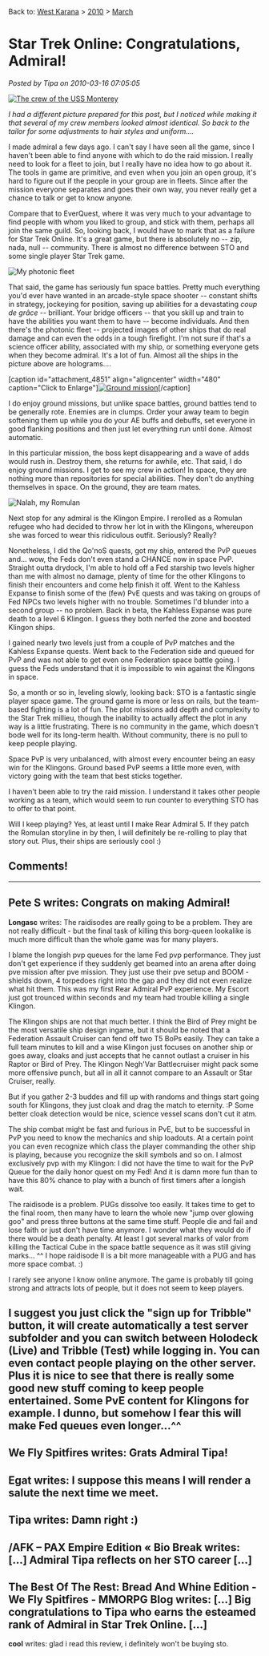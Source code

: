 Back to: [West Karana](/posts/westkarana.md) > [2010](/posts/2010/westkarana.md) > [March](./westkarana.md)
# Star Trek Online: Congratulations, Admiral!

*Posted by Tipa on 2010-03-16 07:05:05*

[![](../../../uploads/2010/03/crew.jpg "The crew of the USS Monterey")](../../../uploads/2010/03/crew.jpg)

*I had a different picture prepared for this post, but I noticed while making it that several of my crew members looked almost identical. So back to the tailor for some adjustments to hair styles and uniform....*

I made admiral a few days ago. I can't say I have seen all the game, since I haven't been able to find anyone with which to do the raid mission. I really need to look for a fleet to join, but I really have no idea how to go about it. The tools in game are primitive, and even when you join an open group, it's hard to figure out if the people in your group are in fleets. Since after the mission everyone separates and goes their own way, you never really get a chance to talk or get to know anyone.

Compare that to EverQuest, where it was very much to your advantage to find people with whom you liked to group, and stick with them, perhaps all join the same guild. So, looking back, I would have to mark that as a failure for Star Trek Online. It's a great game, but there is absolutely no -- zip, nada, null -- community. There is almost no difference between STO and some single player Star Trek game.

![](../../../uploads/2010/03/GameClient-2010-03-15-19-13-40-37.jpg "My photonic fleet")

That said, the game has seriously fun space battles. Pretty much everything you'd ever have wanted in an arcade-style space shooter -- constant shifts in strategy, jockeying for position, saving up abilities for a devastating *coup de grâce* -- brilliant. Your bridge officers -- that you skill up and train to have the abilities you want them to have -- become individuals. And then there's the photonic fleet -- projected images of other ships that do real damage and can even the odds in a tough firefight. I'm not sure if that's a science officer ability, associated with my ship, or something everyone gets when they become admiral. It's a lot of fun. Almost all the ships in the picture above are holograms....

[caption id="attachment\_4851" align="aligncenter" width="480" caption="Click to Enlarge"][![](../../../uploads/2010/03/GameClient-2010-03-15-19-19-09-52-480x384.jpg "Ground mission")](../../../uploads/2010/03/GameClient-2010-03-15-19-19-09-52.jpg)[/caption]

I do enjoy ground missions, but unlike space battles, ground battles tend to be generally rote. Enemies are in clumps. Order your away team to begin softening them up while you do your AE buffs and debuffs, set everyone in good flanking positions and then just let everything run until done. Almost automatic.

In this particular mission, the boss kept disappearing and a wave of adds would rush in. Destroy them, she returns for awhile, etc. That said, I do enjoy ground missions. I get to see my crew in action! In space, they are nothing more than repositories for special abilities. They don't do anything themselves in space. On the ground, they are team mates.

![](../../../uploads/2010/03/GameClient-2010-03-15-21-35-29-73.jpg "Nalah, my Romulan")

Next stop for any admiral is the Klingon Empire. I rerolled as a Romulan refugee who had decided to throw her lot in with the Klingons, whereupon she was forced to wear this ridiculous outfit. Seriously? Really? 

Nonetheless, I did the Qo'noS quests, got my ship, entered the PvP queues and... wow, the Feds don't even stand a CHANCE now in space PvP. Straight outta drydock, I'm able to hold off a Fed starship two levels higher than me with almost no damage, plenty of time for the other Klingons to finish their encounters and come help finish it off. Went to the Kahless Expanse to finish some of the (few) PvE quests and was taking on groups of Fed NPCs two levels higher with no trouble. Sometimes I'd blunder into a second group -- no problem. Back in beta, the Kahless Expanse was pure death to a level 6 Klingon. I guess they both nerfed the zone and boosted Klingon ships.

I gained nearly two levels just from a couple of PvP matches and the Kahless Expanse quests. Went back to the Federation side and queued for PvP and was not able to get even one Federation space battle going. I guess the Feds understand that it is impossible to win against the Klingons in space.

So, a month or so in, leveling slowly, looking back: STO is a fantastic single player space game. The ground game is more or less on rails, but the team-based fighting is a lot of fun. The plot missions add depth and complexity to the Star Trek millieu, though the inability to actually affect the plot in any way is a little frustrating. There is no community in the game, which doesn't bode well for its long-term health. Without community, there is no pull to keep people playing.

Space PvP is very unbalanced, with almost every encounter being an easy win for the Klingons. Ground based PvP seems a little more even, with victory going with the team that best sticks together.

I haven't been able to try the raid mission. I understand it takes other people working as a team, which would seem to run counter to everything STO has to offer to that point.

Will I keep playing? Yes, at least until I make Rear Admiral 5. If they patch the Romulan storyline in by then, I will definitely be re-rolling to play that story out. Plus, their ships are seriously cool :)

## Comments!
---
**Pete S** writes: Congrats on making Admiral!
---
**Longasc** writes: The raidisodes are really going to be a problem. They are not really difficult - but the final task of killing this borg-queen lookalike is much more difficult than the whole game was for many players.

I blame the longish pvp queues for the lame Fed pvp performance. They just don't get experience if they suddenly get beamed into an arena after doing pve mission after pve mission. They just use their pve setup and BOOM - shields down, 4 torpedoes right into the gap and they did not even realize what hit them. This was my first Rear Admiral PvP experience. My Escort just got trounced within seconds and my team had trouble killing a single Klingon.

The Klingon ships are not that much better. I think the Bird of Prey might be the most versatile ship design ingame, but it should be noted that a Federation Assault Cruiser can fend off two T5 BoPs easily. They can take a full team minutes to kill and a wise Klingon just focuses on another ship or goes away, cloaks and just accepts that he cannot outlast a cruiser in his Raptor or Bird of Prey. The Klingon Negh'Var Battlecruiser might pack some more offensive punch, but all in all it cannot compare to an Assault or Star Cruiser, really.

But if you gather 2-3 buddes and fill up with randoms and things start going south for Klingons, they just cloak and drag the match to eternity. :P Some better cloak detection would be nice, science vessel scans don't cut it atm.


The ship combat might be fast and furious in PvE, but to be successful in PvP you need to know the mechanics and ship loadouts. At a certain point you can even recognize which class the player commanding the other ship is playing, because you recognize the skill symbols and so on.
I almost exclusively pvp with my Klingon: I did not have the time to wait for the PvP Queue for the daily honor quest on my Fed! And it is damn more fun than to have this 80% chance to play with a bunch of first timers after a longish wait.

The raidisode is a problem. PUGs dissolve too easily. It takes time to get to the final room, then many have to learn the whole new "jump over glowing goo" and press three buttons at the same time stuff. People die and fail and lose faith or just don't have time anymore. I wonder what they would do if there would be a death penalty.
At least I got several marks of valor from killing the Tactical Cube in the space battle sequence as it was still giving marks... ^^ I hope raidisode II is a bit more manageable with a PUG and has more space combat. :)

I rarely see anyone I know online anymore. The game is probably till going strong and attracts lots of people, but it does not seem to keep players.


I suggest you just click the "sign up for Tribble" button, it will create automatically a test server subfolder and you can switch between Holodeck (Live) and Tribble (Test) while logging in. You can even contact people playing on the other server. Plus it is nice to see that there is really some good new stuff coming to keep people entertained. Some PvE content for Klingons for example. I dunno, but somehow I fear this will make Fed queues even longer...^^
---
**We Fly Spitfires** writes: Grats Admiral Tipa!
---
**Egat** writes: I suppose this means I will render a salute the next time we meet.
---
**Tipa** writes: Damn right :)
---
**/AFK &#8211; PAX Empire Edition &laquo; Bio Break** writes: [...] Admiral Tipa reflects on her STO career [...]
---
**The Best Of The Rest: Bread And Whine Edition - We Fly Spitfires - MMORPG Blog** writes: [...] Big congratulations to Tipa who earns the esteamed rank of Admiral in Star Trek Online. [...]
---
**cool** writes: glad i read this review, i definitely won't be buying sto.
